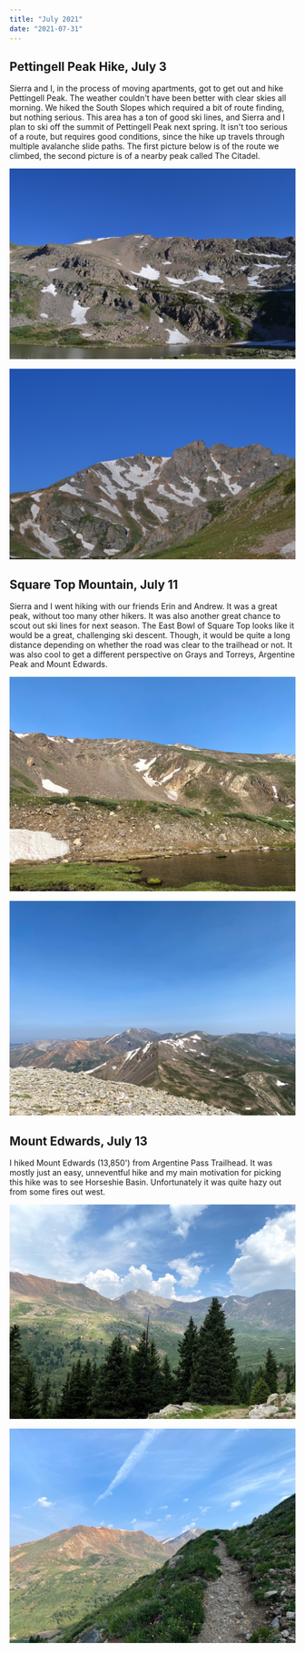 ```yaml
---
title: "July 2021"
date: "2021-07-31"
---
```


## Pettingell Peak Hike, July 3

Sierra and I, in the process of moving apartments, got to get out and hike Pettingell Peak. The weather couldn't have been better with clear skies all morning. We hiked the South Slopes which required a bit of route finding, but nothing serious. This area has a ton of good ski lines, and Sierra and I plan to ski off the summit of Pettingell Peak next spring. It isn't too serious of a route, but requires good conditions, since the hike up travels through multiple avalanche slide paths. The first picture below is of the route we climbed, the second picture is of a nearby peak called The Citadel.

![Pettingell Peak](../images/2021_07_31_July_2021/Pettingell-south-slpoes.JPG)

![The Citadel](../images/2021_07_31_July_2021/the-citadel.JPG)

## Square Top Mountain, July 11

Sierra and I went hiking with our friends Erin and Andrew. It was a great peak, without too many other hikers. It was also another great chance to scout out ski lines for next season. The East Bowl of Square Top looks like it would be a great, challenging ski descent. Though, it would be quite a long distance depending on whether the road was clear to the trailhead or not. It was also cool to get a different perspective on Grays and Torreys, Argentine Peak and Mount Edwards.

![East Bowl of Square Top](../images/2021_07_31_July_2021/squaretop_0.jpg)

![View of Grays and Torreys from Square Top](../images/2021_07_31_July_2021/squaretop_1.jpg)

## Mount Edwards, July 13

I hiked Mount Edwards (13,850') from Argentine Pass Trailhead. It was mostly just an easy, unneventful hike and my main motivation for picking this hike was to see Horseshie Basin. Unfortunately it was quite hazy out from some fires out west.

![Horseshoe Basin and Grays Peak](../images/2021_07_31_July_2021/Mount_Edwards_1.jpg)

![Gentle Trail with good views of Grays](../images/2021_07_31_July_2021/Mount_Edwards_0.jpg)
